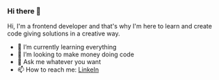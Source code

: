 ### Hi there 👋
Hi, I'm a frontend developer and that's why I'm here to learn and create code giving solutions in a creative way.

- 🌱 I’m currently learning everything
- 👯 I’m looking to make money doing code 
- 💬 Ask me whatever you want
- 📫 How to reach me: [LinkeIn](https://www.linkedin.com/in/mauricio-gonzalez-frontend-developer/)


